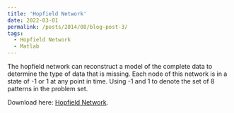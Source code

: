 ```yaml
---
title: 'Hopfield Network'
date: 2022-03-01
permalink: /posts/2014/08/blog-post-3/
tags:
  - Hopfield Network
  - Matlab
---
```


The hopfield network can reconstruct a model of the complete data to determine the type of data that is missing. Each node of this network is in a state of -1 or 1 at any point in time. Using -1 and 1 to denote the set of 8 patterns in the problem set.

Download here: [Hopfield Network](../files/Hopfield.pdf).
